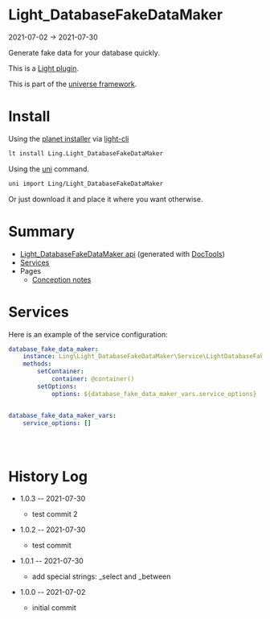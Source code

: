 Light_DatabaseFakeDataMaker
===========
2021-07-02 -> 2021-07-30



Generate fake data for your database quickly.


This is a [Light plugin](https://github.com/lingtalfi/Light/blob/master/doc/pages/plugin.md).

This is part of the [universe framework](https://github.com/karayabin/universe-snapshot).


Install
==========

Using the [planet installer](https://github.com/lingtalfi/Light_PlanetInstaller) via [light-cli](https://github.com/lingtalfi/Light_Cli)
```bash
lt install Ling.Light_DatabaseFakeDataMaker
```

Using the [uni](https://github.com/lingtalfi/universe-naive-importer) command.
```bash
uni import Ling/Light_DatabaseFakeDataMaker
```

Or just download it and place it where you want otherwise.






Summary
===========
- [Light_DatabaseFakeDataMaker api](https://github.com/lingtalfi/Light_DatabaseFakeDataMaker/blob/master/doc/api/Ling/Light_DatabaseFakeDataMaker.md) (generated with [DocTools](https://github.com/lingtalfi/DocTools))
- [Services](#services)
- Pages
    - [Conception notes](https://github.com/lingtalfi/Light_DatabaseFakeDataMaker/blob/master/doc/pages/conception-notes.md)






Services
=========


Here is an example of the service configuration:

```yaml
database_fake_data_maker:
    instance: Ling\Light_DatabaseFakeDataMaker\Service\LightDatabaseFakeDataMakerService
    methods:
        setContainer:
            container: @container()
        setOptions:
            options: ${database_fake_data_maker_vars.service_options}


database_fake_data_maker_vars:
    service_options: []





```



History Log
=============

- 1.0.3 -- 2021-07-30

    - test commit 2

- 1.0.2 -- 2021-07-30

    - test commit

- 1.0.1 -- 2021-07-30

    - add special strings: _select and _between
  
- 1.0.0 -- 2021-07-02

    - initial commit